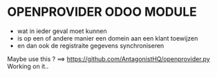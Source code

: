OPENPROVIDER ODOO MODULE
========================



- wat in ieder geval moet kunnen
- is op een of andere manier een domein aan een klant toewijzen
- en dan ook de registraite gegevens synchroniseren

Maybe use this ?
==> https://github.com/AntagonistHQ/openprovider.py
Working on it..